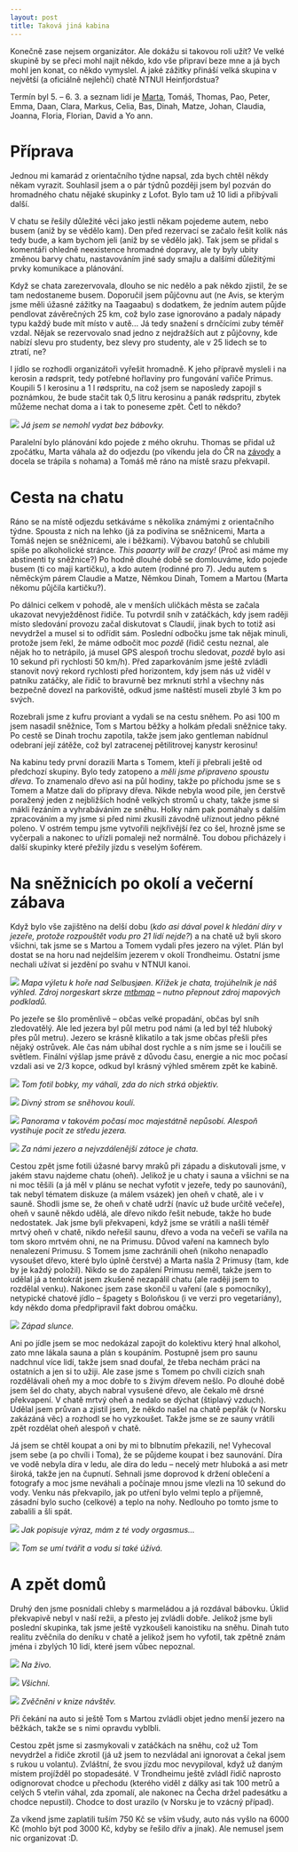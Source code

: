 ```yaml
---
layout: post
title: Taková jiná kabina
---
```


Konečně zase nejsem organizátor. Ale dokážu si takovou roli užít? Ve velké skupině by se přeci mohl najít někdo, kdo vše připraví beze mne a já bych mohl jen konat, co někdo vymyslel. A jaké zážitky přináší velká skupina v největší (a oficiálně nejlehčí) chatě NTNUI Heinfjordstua?

Termín byl 5. – 6. 3. a seznam lidí je [Marta](http://blog.amaterskelety.cz/subdom/blog/node/175), Tomáš, Thomas, Pao, Peter, Emma, Daan, Clara, Markus, Celia, Bas, Dinah, Matze, Johan, Claudia, Joanna, Floria, Florian, David a Yo ann.

# Příprava

Jednou mi kamarád z orientačního týdne napsal, zda bych chtěl někdy někam vyrazit. Souhlasil jsem a o pár týdnů později jsem byl pozván do hromadného chatu nějaké skupinky z Lofot. Bylo tam už 10 lidi a přibývali další.

V chatu se řešily důležité věci jako jestli někam pojedeme autem, nebo busem (aniž by se vědělo kam). Den před rezervací se začalo řešit kolik nás tedy bude, a kam bychom jeli (aniž by se vědělo jak). Tak jsem se přidal s komentáři ohledně neexistence hromadné dopravy, ale ty byly ubity změnou barvy chatu, nastavováním jiné sady smajlu a dalšími důležitými prvky komunikace a plánování.

Když se chata zarezervovala, dlouho se nic nedělo a pak někdo zjistil, že se tam nedostaneme busem. Doporučil jsem půjčovnu aut (ne Avis, se kterým jsme měli úžasné zážitky na Taagaabu) s dodatkem, že jedním autem půjde pendlovat závěrečných 25 km, což bylo zase ignorováno a padaly nápady typu každý bude mít místo v autě... Já tedy snažení s drnčícími zuby téměř vzdal. Nějak se rezervovalo snad jedno z nejdražších aut z půjčovny, kde nabízí slevu pro studenty, bez slevy pro studenty, ale v 25 lidech se to ztratí, ne?

I jídlo se rozhodli organizátoři vyřešit hromadně. K jeho přípravě mysleli i na kerosin a rødsprit, tedy potřebné hořlaviny pro fungování vařiče Primus. Koupili 5 l kerosinu a 1 l rødspritu, na což jsem se naposledy zapojil s poznámkou, že bude stačit tak 0,5 litru kerosinu a panák rødspritu, zbytek můžeme nechat doma a i tak to poneseme zpět. Četl to někdo?

![](https://raw.githubusercontent.com/Bender250/bender250.github.io/master/images/hein/babovka.JPG)
*Já jsem se nemohl vydat bez bábovky.*

Paralelní bylo plánování kdo pojede z mého okruhu. Thomas se přidal už zpočátku, Marta váhala až do odjezdu (po víkendu jela do ČR na [závody](http://blog.amaterskelety.cz/subdom/blog/node/178) a docela se trápila s nohama) a Tomáš mě ráno na místě srazu překvapil.

# Cesta na chatu

Ráno se na místě odjezdu setkáváme s několika známými z orientačního týdne. Spousta z nich na lehko (já za podivína se sněžnicemi, Marta a Tomáš nejen se sněžnicemi, ale i běžkami). Výbavou batohů se chlubili spíše po alkoholické stránce. *This paaarty will be crazy!* (Proč asi máme my abstinenti ty sněžnice?) Po hodně dlouhé době se domlouváme, kdo pojede busem (ti co maji kartičku), a kdo autem (rodinné pro 7). Jedu autem s něměckým párem Claudie a Matze, Němkou Dinah, Tomem a Martou (Marta někomu půjčila kartičku?).

Po dálnici celkem v pohodě, ale v menších uličkách města se začala ukazovat nevyježděnost řidiče. Tu potvrdil sníh v zatáčkách, kdy jsem raději místo sledování provozu začal diskutovat s Claudií, jinak bych to totiž asi nevydržel a musel si to odřídit sám. Poslední odbočku jsme tak nějak minuli, protože jsem řekl, že máme odbočit moc *pozdě* (řidič cestu neznal, ale nějak ho to netrápilo, já musel GPS alespoň trochu sledovat, *pozdě* bylo asi 10 sekund při rychlosti 50 km/h). Před zaparkováním jsme ještě zvládli stanovit nový rekord rychlosti před horizontem, kdy jsem nás už viděl v patníku zatáčky, ale řidič to bravurně bez mrknutí strhl a všechny nás bezpečně dovezl na parkoviště, odkud jsme naštěstí museli zbylé 3 km po svých.

Rozebrali jsme z kufru proviant a vydali se na cestu sněhem. Po asi 100 m jsem nasadil sněžnice, Tom s Martou běžky a holkám předali sněžnice taky. Po cestě se Dinah trochu zapotila, takže jsem jako gentleman nabídnul odebraní její zátěže, což byl zatracenej pětilitrovej kanystr kerosinu!

Na kabinu tedy první dorazili Marta s Tomem, kteří ji přebrali ještě od předchozí skupiny. Bylo tedy zatopeno a *měli jsme připraveno spoustu dřeva*. To znamenalo dřevo asi na půl hodiny, takže po příchodu jsme se s Tomem a Matze dali do přípravy dřeva. Nikde nebyla wood pile, jen čerstvě poražený jeden z nejbližších hodně velkých stromů u chaty, takže jsme si mákli řezáním a vyhrabáváním ze sněhu. Holky nám pak pomáhaly s dalším zpracováním a my jsme si před nimi zkusili závodně uříznout jedno pěkné poleno. V ostrém tempu jsme vytvořili nejkřivější řez co šel, hrozně jsme se vyčerpali a nakonec to uřízli pomaleji než normálně. Tou dobou přicházely i další skupinky které přežily jízdu s veselým šoférem.

# Na sněžnicích po okolí a večerní zábava

Když bylo vše zajištěno na delší dobu (*kdo asi dával povel k hledání díry v jezeře, protože rozpouštět vodu pro 21 lidí nejde?*) a na chatě už byli skoro všichni, tak jsme se s Martou a Tomem vydali přes jezero na výlet. Plán byl dostat se na horu nad nejdelším jezerem v okolí Trondheimu. Ostatní jsme nechali užívat si jezdění po svahu v NTNUI kanoi.

![](https://raw.githubusercontent.com/Bender250/bender250.github.io/master/images/hein/map.png)
*Mapa výletu k hoře nad Selbusjøen. Křížek je chata, trojúhelník je náš výhled. Zdroj norgeskart skrze [mtbmap](http://mtbmap.no/#11/63.3292/11.0502) – nutno přepnout zdroj mapových podkladů.*

Po jezeře se šlo proměnlivě – občas velké propadání, občas byl sníh zledovatělý. Ale led jezera byl půl metru pod námi (a led byl též hluboký přes půl metru). Jezero se krásně klikatilo a tak jsme občas přešli přes nějaký ostrůvek. Ale čas nám ubíhal dost rychle a s ním jsme se i loučili se světlem. Finální výšlap jsme právě z důvodu času, energie a nic moc počasí vzdali asi ve 2/3 kopce, odkud byl krásný výhled směrem zpět ke kabině.

![](https://raw.githubusercontent.com/Bender250/bender250.github.io/master/images/hein/bobky.JPG)
*Tom fotil bobky, my váhali, zda do nich strká objektiv.*

![](https://raw.githubusercontent.com/Bender250/bender250.github.io/master/images/hein/creepe_tree_with_ball.JPG)
*Divný strom se sněhovou koulí.*

![](https://raw.githubusercontent.com/Bender250/bender250.github.io/master/images/hein/jezero.jpg)
*Panorama v takovém počasí moc majestátně nepůsobí. Alespoň vystihuje pocit ze středu jezera.*

![](https://raw.githubusercontent.com/Bender250/bender250.github.io/master/images/hein/from_top.JPG)
*Za námi jezero a nejvzdálenější zátoce je chata.*

Cestou zpět jsme fotili úžasné barvy mraků při západu a diskutovali jsme, v jakém stavu najdeme chatu (oheň). Jelikož je u chaty i sauna a všichni se na ni moc těšili (a já měl v plánu se nechat vyfotit v jezeře, tedy po saunování), tak nebyl tématem diskuze (a málem vsázek) jen oheň v chatě, ale i v sauně. Shodli jsme se, že oheň v chatě udrží (navíc už bude určitě večeře), oheň v sauně někdo udělá, ale dřevo nikdo řešit nebude, takže ho bude nedostatek. Jak jsme byli překvapeni, když jsme se vrátili a našli téměř mrtvý oheň v chatě, nikdo neřešil saunu, dřevo a voda na večeři se vařila na tom skoro mrtvém ohni, ne na Primusu. Důvod vaření na kamnech bylo nenalezení Primusu. S Tomem jsme zachránili oheň (nikoho nenapadlo vysoušet dřevo, které bylo úplně čerstvé) a Marta našla 2 Primusy (tam, kde by je každý položil). Nikdo se do zapálení Primusu neměl, takže jsem to udělal já a tentokrát jsem zkušeně nezapálil chatu (ale raději jsem to rozdělal venku). Nakonec jsem zase skončil u vaření (ale s pomocníky), netypické chatové jídlo – špagety s Boloňskou (i ve verzi pro vegetariány), kdy někdo doma předpřipravil fakt dobrou omáčku.

![](https://raw.githubusercontent.com/Bender250/bender250.github.io/master/images/hein/sunset.JPG)
*Západ slunce.*

Ani po jídle jsem se moc nedokázal zapojit do kolektivu který hnal alkohol, zato mne lákala sauna a plán s koupáním. Postupně jsem pro saunu nadchnul více lidí, takže jsem snad doufal, že třeba nechám práci na ostatních a jen si to užiji. Ale zase jsme s Tomem po chvíli cizích snah rozdělávali oheň my a moc dobře to s živým dřevem nešlo. Po dlouhé době jsem šel do chaty, abych nabral vysušené dřevo, ale čekalo mě drsné překvapení. V chatě mrtvý oheň a nedalo se dýchat (štiplavý vzduch). Udělal jsem průvan a zjistil jsem, že někdo našel na chatě pepřák (v Norsku zakázáná věc) a rozhodl se ho vyzkoušet. Takže jsme se ze sauny vrátili zpět rozdělat oheň alespoň v chatě.

Já jsem se chtěl koupat a oni by mi to blbnutím překazili, ne! Vyhecoval jsem sebe (a po chvíli i Toma), že se půjdeme koupat i bez saunování. Díra ve vodě nebyla díra v ledu, ale díra do ledu – necelý metr hluboká a asi metr široká, takže jen na čupnutí. Sehnali jsme doprovod k držení oblečení a fotografy a moc jsme neváhali a počínaje mnou jsme vlezli na 10 sekund do vody. Venku nás překvapilo, jak po utření bylo velmi teplo a příjemně, zásadní bylo sucho (celkové) a teplo na nohy. Nedlouho po tomto jsme to zabalili a šli spát.

![](https://raw.githubusercontent.com/Bender250/bender250.github.io/master/images/hein/me.JPG)
*Jak popisuje výraz, mám z té vody orgasmus...*

![](https://raw.githubusercontent.com/Bender250/bender250.github.io/master/images/hein/tom.JPG)
*Tom se umí tvářit a vodu si také úžívá.*

# A zpět domů

Druhý den jsme posnídali chleby s marmeládou a já rozdával bábovku. Úklid překvapivě nebyl v naší režii, a přesto jej zvládli dobře. Jelikož jsme byli poslední skupinka, tak jsme ještě vyzkoušeli kanoistiku na sněhu. Dinah tuto realitu zvěčnila do deníku v chatě a jelikož jsem ho vyfotil, tak zpětně znám jména i zbylých 10 lidí, které jsem vůbec nepoznal.

![](https://raw.githubusercontent.com/Bender250/bender250.github.io/master/images/hein/kanoying.JPG)
*Na živo.*

![](https://raw.githubusercontent.com/Bender250/bender250.github.io/master/images/hein/together.JPG)
*Všichni.*

![](https://raw.githubusercontent.com/Bender250/bender250.github.io/master/images/hein/book.JPG)
*Zvěčněni v knize návštěv.*

Při čekání na auto si ještě Tom s Martou zvládli objet jedno menší jezero na běžkách, takže se s nimi opravdu vyblbli.

Cestou zpět jsme si zasmykovali v zatáčkách na sněhu, což už Tom nevydržel a řidiče zkrotil (já už jsem to nezvládal ani ignorovat a čekal jsem s rukou u volantu). Zvláštní, že svou jízdu moc nevypiloval, když už daným místem projížděl po stopadesáté. V Trondheimu ještě zvládl řidič naprosto odignorovat chodce u přechodu (kterého viděl z dálky asi tak 100 metrů a celých 5 vteřin váhal, zda zpomalí, ale nakonec na Čecha držel padesátku a chodce nepustil). Chodce to dost urazilo (v Norsku je to vzácný případ).

Za víkend jsme zaplatili tuším 750 Kč se vším všudy, auto nás vyšlo na 6000 Kč (mohlo být pod 3000 Kč, kdyby se řešilo dřív a jinak). Ale nemusel jsem nic organizovat :D.

